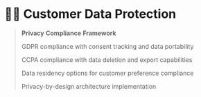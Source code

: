 # 🧑💼 Customer Data Protection



> **Privacy** **Compliance** **Framework**
>
> GDPR compliance with consent tracking and data portability
>
> CCPA compliance with data deletion and export capabilities
>
> Data residency options for customer preference compliance
>
> Privacy-by-design architecture implementation
